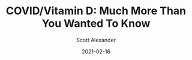---
layout: podcast
title: "COVID/Vitamin D: Much More Than You Wanted To Know"
author: Scott Alexander
description: https://astralcodexten.substack.com/p/covidvitamin-d-much-more-than-you
date: 2021-02-16
length: 3759878
duration: 940
guid: covidvitamin-d-much-more-than-you
---